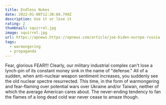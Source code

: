 ```yaml
---
title: Endless Nukes
date: 2022-01-08T12:38:04.749Z
description: Use it or lose it
rating: 2
thumbnail: squirrel.jpg
image: squirrel.jpg
url: https://apnews.https://apnews.com/article/joe-biden-europe-russia-china-ukraine-a7cc93ab7f9b546acb47034aab490841
tags:
  - warmongering
  - propaganda
---
```

Fear, glorious FEAR!!!  Clearly, our military industrial complex can't lose a lynch-pin of its constant money sink in the name of "defense."  All of a sudden, when anti-nuclear weapon sentiment increases, you suddenly see the old nuclear spectre resurrected.  This time, in the form of warmongering and fear-flaming over potential wars over Ukraine and/or Taiwan, neither of which the average American cares about.  The never-ending tendency to fan the flames of a long dead cold war never cease to amaze though.